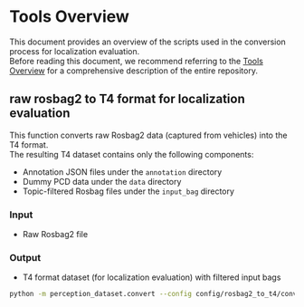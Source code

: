 # Tools Overview

This document provides an overview of the scripts used in the conversion process for localization evaluation.  
Before reading this document, we recommend referring to the [Tools Overview](./tools_overview.md) for a comprehensive description of the entire repository.

## raw rosbag2 to T4 format for localization evaluation


This function converts raw Rosbag2 data (captured from vehicles) into the T4 format.  
The resulting T4 dataset contains only the following components:  
- Annotation JSON files under the `annotation` directory  
- Dummy PCD data under the `data` directory  
- Topic-filtered Rosbag files under the `input_bag` directory  

### Input  
- Raw Rosbag2 file  

### Output  
- T4 format dataset (for localization evaluation) with filtered input bags  

```bash
python -m perception_dataset.convert --config config/rosbag2_to_t4/convert_rosbag2_to_localization_evaluation.yaml
```
